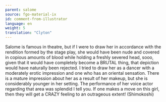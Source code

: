 ```yaml
---
parent: salome
source: fgo-material-ix
id: comment-from-illustrator
language: en
weight: 5
translation: "Clyton"
---
```


Salome is famous in theatre, but if I were to draw her in accordance with the rendition formed by the stage play, she would have been nude and covered in copious amounts of blood while holding a freshly severed head, sooo, given that it would have completely become a BRUTAL thing, that depiction would have naturally been rejected. I tried to draw her as a dancer with a moderately erotic impression and one who has an oriental sensation. There is a mature impression about her as a result of her makeup, but she is considerably younger in her setting. The performance of her voice actor regarding that area was splendid I tell you. If one makes a move on this girl, then they will get a CRAZY feeling to an outrageous extent! (Shimokoshi)
